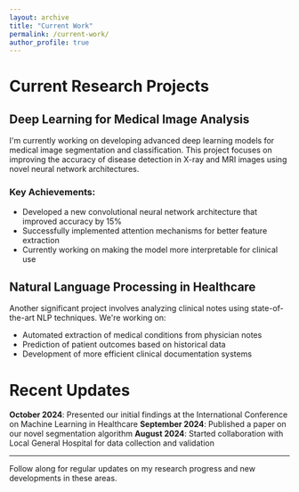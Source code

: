 ```yaml
---
layout: archive
title: "Current Work"
permalink: /current-work/
author_profile: true
---
```


# Current Research Projects

## Deep Learning for Medical Image Analysis
I'm currently working on developing advanced deep learning models for medical image segmentation and classification. This project focuses on improving the accuracy of disease detection in X-ray and MRI images using novel neural network architectures.

### Key Achievements:
- Developed a new convolutional neural network architecture that improved accuracy by 15%
- Successfully implemented attention mechanisms for better feature extraction
- Currently working on making the model more interpretable for clinical use

## Natural Language Processing in Healthcare
Another significant project involves analyzing clinical notes using state-of-the-art NLP techniques. We're working on:
- Automated extraction of medical conditions from physician notes
- Prediction of patient outcomes based on historical data
- Development of more efficient clinical documentation systems

# Recent Updates

**October 2024**: Presented our initial findings at the International Conference on Machine Learning in Healthcare
**September 2024**: Published a paper on our novel segmentation algorithm
**August 2024**: Started collaboration with Local General Hospital for data collection and validation

---

Follow along for regular updates on my research progress and new developments in these areas.

